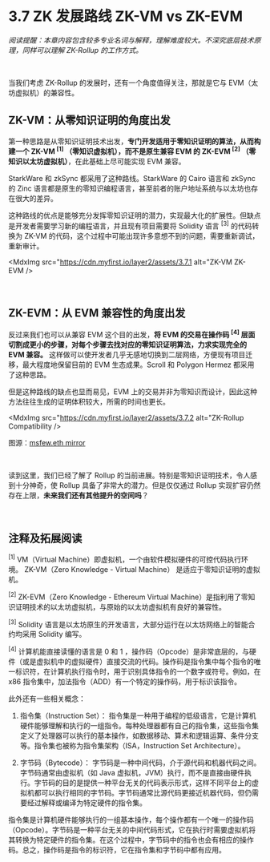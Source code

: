 # 3.7 ZK 发展路线 ZK-VM vs ZK-EVM

_阅读提醒：本章内容包含较多专业名词与解释，理解难度较大。不深究底层技术原理，同样可以理解 ZK-Rollup 的工作方式。_

&nbsp;

当我们考虑 ZK-Rollup 的发展时，还有一个角度值得关注，那就是它与 EVM（太坊虚拟机）的兼容性。

## ZK-VM：从零知识证明的角度出发

第一种思路是从零知识证明技术出发，**专门开发适用于零知识证明的算法，从而构建一个 ZK-VM <sup>[1]</sup> （零知识虚拟机），而不是原生兼容 EVM 的 ZK-EVM <sup>[2]</sup> （零知识以太坊虚拟机）**，在此基础上尽可能实现 EVM 兼容。

StarkWare 和 zkSync 都采用了这种路线。StarkWare 的 Cairo 语言和 zkSync 的 Zinc 语言都是原生的零知识编程语言，甚至前者的账户地址系统与以太坊也存在很大的差异。

这种路线的优点是能够充分发挥零知识证明的潜力，实现最大化的扩展性。但缺点是开发者需要学习新的编程语言，并且现有项目需要将 Solidity 语言 <sup>[3]</sup> 的代码转换为 ZK-VM 的代码，这个过程中可能出现许多意想不到的问题，需要重新调试，重新审计。

<MdxImg src="https://cdn.myfirst.io/layer2/assets/3.7.1 alt="ZK-VM ZK-EVM />

&nbsp;

## ZK-EVM：从 EVM 兼容性的角度出发

反过来我们也可以从兼容 EVM 这个目的出发，**将 EVM 的交易在操作码 <sup>[4]</sup> 层面切割成更小的步骤，对每个步骤去找对应的零知识证明算法，力求实现完全的 EVM 兼容。** 这样做可以使开发者几乎无感地切换到二层网络，方便现有项目迁移，最大程度地保留目前的 EVM 生态成果。Scroll 和 Polygon Hermez 都采用了这种思路。

但是这种路线的缺点也显而易见，EVM 上的交易并非为零知识而设计，因此这种方法往往生成的证明体积较大，所需的时间也更长。

<MdxImg src="https://cdn.myfirst.io/layer2/assets/3.7.2 alt="ZK-Rollup Compatibility />

图源：[msfew.eth mirror](https://mirror.xyz/msfew.eth/Yl64OK3lLG48eJpVB3GxqFEhmWOm6yMlAo9sc1VrQP4)

&nbsp;

读到这里，我们已经了解了 Rollup 的当前进展。特别是零知识证明技术，令人感到十分神奇，使 Rollup 具备了非常大的潜力。但是仅仅通过 Rollup 实现扩容仍然存在上限，**未来我们还有其他提升的空间吗**？

&nbsp;

## 注释及拓展阅读

<sup>[1]</sup> VM（Virtual Machine）即虚拟机，一个由软件模拟硬件的可控代码执行环境。 ZK-VM（Zero Knowledge - Virtual Machine） 是适应于零知识证明的虚拟机。

<sup>[2]</sup> ZK-EVM（Zero Knowledge - Ethereum Virtual Machine）是指利用了零知识证明技术的以太坊虚拟机，与原始的以太坊虚拟机有良好的兼容性。

<sup>[3]</sup> Solidity 语言是以太坊原生的开发语言，大部分运行在以太坊网络上的智能合约均采用 Solidity 编写。

<sup>[4]</sup> 计算机能直接读懂的语言是 0 和 1 ，操作码（Opcode）是非常底层的，与硬件（或是虚拟机中的虚拟硬件）直接交流的代码。操作码是指令集中每个指令的唯一标识符，在计算机执行指令时，用于识别具体指令的一个数字或符号。例如，在 x86 指令集中，加法指令（ADD）有一个特定的操作码，用于标识该指令。

此外还有一些相关概念：

1. 指令集（Instruction Set）：
   指令集是一种用于编程的低级语言，它是计算机硬件能够理解和执行的一组指令。每种处理器都有自己的指令集，这些指令集定义了处理器可以执行的基本操作，如数据移动、算术和逻辑运算、条件分支等。指令集也被称为指令集架构（ISA，Instruction Set Architecture）。

2. 字节码（Bytecode）：
   字节码是一种中间代码，介于源代码和机器代码之间。字节码通常由虚拟机（如 Java 虚拟机，JVM）执行，而不是直接由硬件执行。字节码的目的是提供一种平台无关的代码表示形式，这样不同平台上的虚拟机都可以执行相同的字节码。字节码通常比源代码更接近机器代码，但仍需要经过解释或编译为特定硬件的指令集。

指令集是计算机硬件能够执行的一组基本操作，每个操作都有一个唯一的操作码（Opcode）。字节码是一种平台无关的中间代码形式，它在执行时需要虚拟机将其转换为特定硬件的指令集。在这个过程中，字节码中的指令也会有相应的操作码。总之，操作码是指令的标识符，它在指令集和字节码中都有应用。

<GithubAvatar owner='lxdao-official' repo='myfirstlayer2-frontend' path='mdx/zh/3.7-zk-vm-vs-zk-evm.md' />

<EditChapter url='https://github.com/lxdao-official/myfirstlayer2-frontend/blob/main/mdx/zh/3.7-zk-vm-vs-zk-evm.md' />
